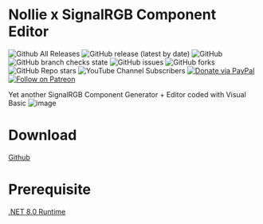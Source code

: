 # Nollie x SignalRGB Component Editor
![Github All Releases](https://img.shields.io/github/downloads/qiangqiang101/SignalRGB-CompGen/total.svg)
![GitHub release (latest by date)](https://img.shields.io/github/v/release/qiangqiang101/SignalRGB-CompGen)
![GitHub](https://img.shields.io/github/license/qiangqiang101/SignalRGB-CompGen)
![GitHub branch checks state](https://img.shields.io/github/checks-status/qiangqiang101/SignalRGB-CompGen/master)
![GitHub issues](https://img.shields.io/github/issues/qiangqiang101/SignalRGB-CompGen)
![GitHub forks](https://img.shields.io/github/forks/qiangqiang101/SignalRGB-CompGen?style=social)
![GitHub Repo stars](https://img.shields.io/github/stars/qiangqiang101/SignalRGB-CompGen?style=social)
![YouTube Channel Subscribers](https://img.shields.io/youtube/channel/subscribers/UCAZlasvEy1euunP1M7nwj5Q?style=social)
[![Donate via PayPal](https://img.shields.io/badge/Donate-Paypal-brightgreen)](https://paypal.me/imnotmental)
[![Follow on Patreon](https://img.shields.io/badge/Donate-Patreon-orange)](https://www.patreon.com/imnotmental)

Yet another SignalRGB Component Generator + Editor coded with Visual Basic
![image](https://github.com/qiangqiang101/SignalRGB-CompGen/assets/11488961/29d53007-ec51-452f-9ff7-c48223ff4587)

# Download
[Github](https://github.com/qiangqiang101/SignalRGB-CompGen/releases)

# Prerequisite
[.NET 8.0 Runtime](https://dotnet.microsoft.com/en-us/download/dotnet/8.0)
